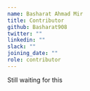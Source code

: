```yaml
---
name: Basharat Ahmad Mir
title: Contributor
github: Basharat908
twitter: ""
linkedin: ""
slack: ""
joining_date: ""
role: contributor
---
```


Still waiting for this

